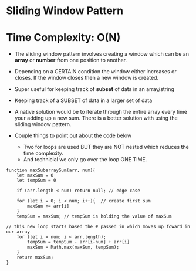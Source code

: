 # Sliding Window Pattern

# Time Complexity: O(N)

- The sliding window pattern involves creating a window which can be an **array** or **number** from one position to another.

- Depending on a CERTAIN condition the window either increases or closes. If the window closes then a new window is created.

- Super useful for keeping track of **subset** of data in an array/string

- Keeping track of a SUBSET of data in a larger set of data

- A native solution would be to iterate through the entire array every time your adding up a new sum. There is a better solution with using the sliding window pattern.

- Couple things to point out about the code below
  - Two for loops are used BUT they are NOT nested which reduces the time complexity.
  - And technicial we only go over the loop ONE TIME.

```
function maxSubarraySum(arr, num){
    let maxSum = 0
    let tempSum = 0

    if (arr.length < num) return null; // edge case

    for (let i = 0; i < num; i++){  // create first sum
        maxSum += arr[i]
    }
    tempSum = maxSum; // tempSum is holding the value of maxSum

// this new loop starts based the # passed in which moves up foward in our array
    for (let i = num; i < arr.length);
        tempSum = tempSum - arr[i-num] + arr[i]
        maxSum = Math.max(maxSum, tempSum);
    }
    return maxSum;
}

```
